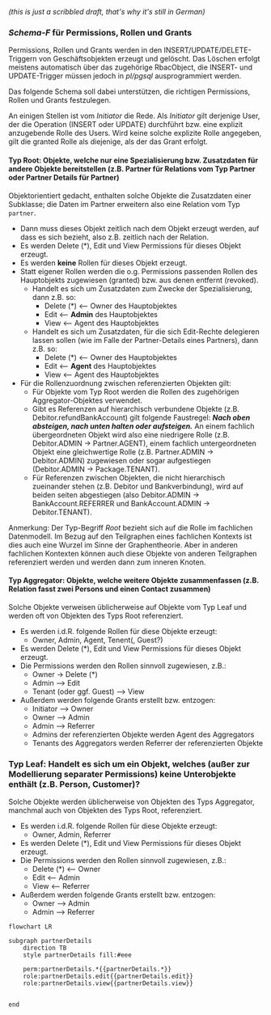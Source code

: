 *(this is just a scribbled draft, that's why it's still in German)*

### *Schema-F* für Permissions, Rollen und Grants

Permissions, Rollen und Grants werden in den INSERT/UPDATE/DELETE-Triggern von Geschäftsobjekten erzeugt und gelöscht. Das Löschen erfolgt meistens automatisch über das zugehörige RbacObject, die INSERT- und UPDATE-Trigger müssen jedoch in *pl/pgsql* ausprogrammiert werden.

Das folgende Schema soll dabei unterstützen, die richtigen Permissions, Rollen und Grants festzulegen.

An einigen Stellen ist vom *Initiator* die Rede. Als *Initiator* gilt derjenige User, der die Operation (INSERT oder UPDATE) durchführt bzw. eine explizit anzugebende Rolle des Users. 
Wird keine solche explizite Rolle angegeben, gilt die granted Rolle als diejenige, als der das Grant erfolgt. 

#### Typ Root: Objekte, welche nur eine Spezialisierung bzw. Zusatzdaten für andere Objekte bereitstellen (z.B. Partner für Relations vom Typ Partner oder Partner Details für Partner)

Objektorientiert gedacht, enthalten solche Objekte die Zusatzdaten einer Subklasse; die Daten im Partner erweitern also eine Relation vom Typ `partner`.

- Dann muss dieses Objekt zeitlich nach dem Objekt erzeugt werden, auf dass es sich bezieht, also z.B. zeitlich nach der Relation.
- Es werden Delete (\*), Edit und View Permissions für dieses Objekt erzeugt.
- Es werden **keine** Rollen für dieses Objekt erzeugt.
- Statt eigener Rollen werden die o.g. Permissions passenden Rollen des Hauptobjekts zugewiesen (granted) bzw. aus denen entfernt (revoked).
  - Handelt es sich um Zusatzdaten zum Zwecke der Spezialisierung, dann z.B. so: 
      - Delete (\*) <-- Owner des Hauptobjektes
      - Edit <-- **Admin** des Hauptobjektes
      - View <-- Agent des Hauptobjektes
  - Handelt es sich um Zusatzdaten, für die sich Edit-Rechte delegieren lassen sollen (wie im Falle der Partner-Details eines Partners), dann z.B. so:
      - Delete (\*) <-- Owner des Hauptobjektes
      - Edit <-- **Agent** des Hauptobjektes
      - View <-- Agent des Hauptobjektes
- Für die Rollenzuordnung zwischen referenzierten Objekten gilt:
  - Für Objekte vom Typ Root werden die Rollen des zugehörigen Aggregator-Objektes verwendet. 
  - Gibt es Referenzen auf hierarchisch verbundene Objekte (z.B. Debitor.refundBankAccount) gilt folgende Faustregel:
        ***Nach oben absteigen, nach unten halten oder aufsteigen.*** An einem fachlich übergeordneten Objekt wird also eine niedrigere Rolle (z.B. Debitor.ADMIN -> Partner.AGENT), einem fachlich untergeordneten Objekt eine gleichwertige Rolle (z.B. Partner.ADMIN -> Debitor.ADMIN) zugewiesen oder sogar aufgestiegen (Debitor.ADMIN -> Package.TENANT).
  - Für Referenzen zwischen Objekten, die nicht hierarchisch zueinander stehen (z.B. Debitor und Bankverbindung), wird auf beiden seiten abgestiegen (also Debitor.ADMIN -> BankAccount.REFERRER und BankAccount.ADMIN -> Debitor.TENANT).

Anmerkung: Der Typ-Begriff *Root* bezieht sich auf die Rolle im fachlichen Datenmodell. Im Bezug auf den Teilgraphen eines fachlichen Kontexts ist dies auch eine Wurzel im Sinne der Graphentheorie. Aber in anderen fachlichen Kontexten können auch diese Objekte von anderen Teilgraphen referenziert werden und werden dann zum inneren Knoten.


#### Typ Aggregator: Objekte, welche weitere Objekte zusammenfassen (z.B. Relation fasst zwei Persons und einen Contact zusammen)

Solche Objekte verweisen üblicherweise auf Objekte vom Typ Leaf und werden oft von Objekten des Typs Root referenziert.

- Es werden i.d.R. folgende Rollen für diese Objekte erzeugt:
    - Owner, Admin, Agent, Tenent(, Guest?)
- Es werden Delete (\*), Edit und View Permissions für dieses Objekt erzeugt.
- Die Permissions werden den Rollen sinnvoll zugewiesen, z.B.:
    - Owner -> Delete (\*)
    - Admin --> Edit
    - Tenant (oder ggf. Guest) --> View
-  Außerdem werden folgende Grants erstellt bzw. entzogen:
    - Initiator --> Owner
    - Owner --> Admin
    - Admin --> Referrer
    - Admins der referenzierten Objekte werden Agent des Aggregators
    - Tenants des Aggregators werden Referrer der referenzierten Objekte

### Typ Leaf: Handelt es sich um ein Objekt, welches (außer zur Modellierung separater Permissions) keine Unterobjekte enthält (z.B. Person, Customer)?

Solche Objekte werden üblicherweise von Objekten des Typs Aggregator, manchmal auch von Objekten des Typs Root, referenziert.

- Es werden i.d.R. folgende Rollen für diese Objekte erzeugt:
    - Owner, Admin, Referrer
- Es werden Delete (\*), Edit und View Permissions für dieses Objekt erzeugt.
- Die Permissions werden den Rollen sinnvoll zugewiesen, z.B.:
    - Delete (\*) <-- Owner
    - Edit <-- Admin
    - View <-- Referrer
- Außerdem werden folgende Grants erstellt bzw. entzogen:
    - Owner --> Admin
    - Admin --> Referrer

```mermaid
flowchart LR

subgraph partnerDetails
    direction TB
    style partnerDetails fill:#eee
    
    perm:partnerDetails.*{{partnerDetails.*}}
    role:partnerDetails.edit{{partnerDetails.edit}}
    role:partnerDetails.view{{partnerDetails.view}}
    
    
end
```

